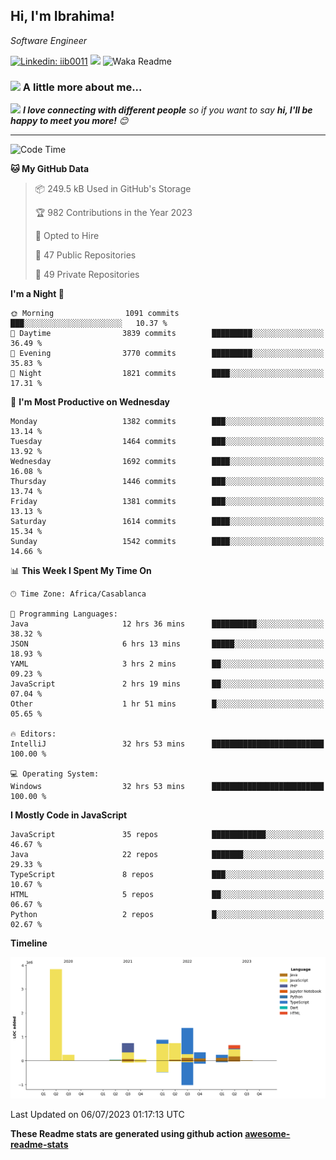 <h2>Hi, I'm Ibrahima! </h2>
<p><em>Software Engineer 
</em></p>


[![Linkedin: iib0011](https://img.shields.io/badge/-iib0011-blue?style=flat-square&logo=Linkedin&logoColor=white&link=https://www.linkedin.com/in/iib0011/)](https://www.linkedin.com/in/iib0011/)
![](https://visitor-badge.glitch.me/badge?page_id=iib0011)
![Waka Readme](https://github.com/iib0011/iib0011/workflows/Waka%20Readme/badge.svg)


### <img src="https://media.giphy.com/media/VgCDAzcKvsR6OM0uWg/giphy.gif" width="50"> A little more about me...  


<img src="https://media.giphy.com/media/LnQjpWaON8nhr21vNW/giphy.gif" width="60"> <em><b>I love connecting with different people</b> so if you want to say <b>hi, I'll be happy to meet you more!</b> 😊</em>

---
<!--START_SECTION:waka-->
![Code Time](http://img.shields.io/badge/Code%20Time-2%2C306%20hrs%2018%20mins-blue)

**🐱 My GitHub Data** 

> 📦 249.5 kB Used in GitHub's Storage 
 > 
> 🏆 982 Contributions in the Year 2023
 > 
> 💼 Opted to Hire
 > 
> 📜 47 Public Repositories 
 > 
> 🔑 49 Private Repositories 
 > 
**I'm a Night 🦉** 

```text
🌞 Morning                1091 commits        ███░░░░░░░░░░░░░░░░░░░░░░   10.37 % 
🌆 Daytime                3839 commits        █████████░░░░░░░░░░░░░░░░   36.49 % 
🌃 Evening                3770 commits        █████████░░░░░░░░░░░░░░░░   35.83 % 
🌙 Night                  1821 commits        ████░░░░░░░░░░░░░░░░░░░░░   17.31 % 
```
📅 **I'm Most Productive on Wednesday** 

```text
Monday                   1382 commits        ███░░░░░░░░░░░░░░░░░░░░░░   13.14 % 
Tuesday                  1464 commits        ███░░░░░░░░░░░░░░░░░░░░░░   13.92 % 
Wednesday                1692 commits        ████░░░░░░░░░░░░░░░░░░░░░   16.08 % 
Thursday                 1446 commits        ███░░░░░░░░░░░░░░░░░░░░░░   13.74 % 
Friday                   1381 commits        ███░░░░░░░░░░░░░░░░░░░░░░   13.13 % 
Saturday                 1614 commits        ████░░░░░░░░░░░░░░░░░░░░░   15.34 % 
Sunday                   1542 commits        ████░░░░░░░░░░░░░░░░░░░░░   14.66 % 
```


📊 **This Week I Spent My Time On** 

```text
🕑︎ Time Zone: Africa/Casablanca

💬 Programming Languages: 
Java                     12 hrs 36 mins      ██████████░░░░░░░░░░░░░░░   38.32 % 
JSON                     6 hrs 13 mins       █████░░░░░░░░░░░░░░░░░░░░   18.93 % 
YAML                     3 hrs 2 mins        ██░░░░░░░░░░░░░░░░░░░░░░░   09.23 % 
JavaScript               2 hrs 19 mins       ██░░░░░░░░░░░░░░░░░░░░░░░   07.04 % 
Other                    1 hr 51 mins        █░░░░░░░░░░░░░░░░░░░░░░░░   05.65 % 

🔥 Editors: 
IntelliJ                 32 hrs 53 mins      █████████████████████████   100.00 % 

💻 Operating System: 
Windows                  32 hrs 53 mins      █████████████████████████   100.00 % 
```

**I Mostly Code in JavaScript** 

```text
JavaScript               35 repos            ████████████░░░░░░░░░░░░░   46.67 % 
Java                     22 repos            ███████░░░░░░░░░░░░░░░░░░   29.33 % 
TypeScript               8 repos             ███░░░░░░░░░░░░░░░░░░░░░░   10.67 % 
HTML                     5 repos             ██░░░░░░░░░░░░░░░░░░░░░░░   06.67 % 
Python                   2 repos             █░░░░░░░░░░░░░░░░░░░░░░░░   02.67 % 
```



**Timeline**

![Lines of Code chart](https://raw.githubusercontent.com/iib0011/iib0011/master/assets/bar_graph.png)


 Last Updated on 06/07/2023 01:17:13 UTC
<!--END_SECTION:waka-->

**These Readme stats are generated using github action [awesome-readme-stats](https://github.com/iib0011/waka-readme-stats)**
